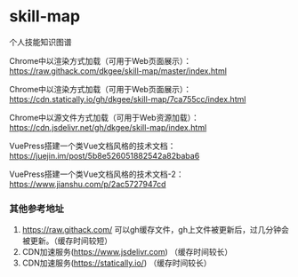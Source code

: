 # skill-map
个人技能知识图谱

Chrome中以渲染方式加载（可用于Web页面展示）：https://raw.githack.com/dkgee/skill-map/master/index.html

Chrome中以渲染方式加载（可用于Web页面展示）：https://cdn.statically.io/gh/dkgee/skill-map/7ca755cc/index.html

Chrome中以源文件方式加载（可用于Web资源加载）：https://cdn.jsdelivr.net/gh/dkgee/skill-map/index.html

VuePress搭建一个类Vue文档风格的技术文档：https://juejin.im/post/5b8e526051882542a82baba6

VuePress搭建一个类Vue文档风格的技术文档-2：https://www.jianshu.com/p/2ac5727947cd

### 其他参考地址
1. https://raw.githack.com/    可以gh缓存文件，gh上文件被更新后，过几分钟会被更新。（缓存时间较短）
2. CDN加速服务(https://www.jsdelivr.com)  （缓存时间较长）
3. CDN加速服务(https://statically.io/)  （缓存时间较长）
  
